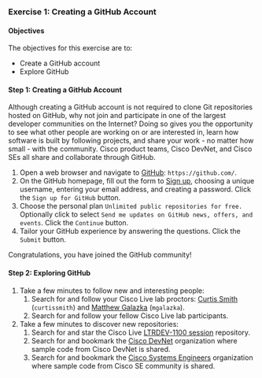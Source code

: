 ### Exercise 1: Creating a GitHub Account

#### Objectives

The objectives for this exercise are to:

* Create a GitHub account
* Explore GitHub

#### Step 1: Creating a GitHub Account

Although creating a GitHub account is not required to clone Git repositories hosted on GitHub, why not join and 
participate in one of the largest developer communities on the Internet?  Doing so gives you the opportunity to see 
what other people are working on or are interested in, learn how software is built by following projects, and share 
your work - no matter how small - with the community.  Cisco product teams, Cisco DevNet, and Cisco SEs all share and
collaborate through GitHub.

1. Open a web browser and navigate to [GitHub](https://github.com/): `https://github.com/`.
2. On the GitHub homepage, fill out the form to [Sign up](https://github.com/join?source=header-home), choosing a 
unique username, entering your email address, and creating a password.  Click the `Sign up for GitHub` button.
3. Choose the personal plan `Unlimited public repositories for free.`  Optionally click to select `Send me updates on
GitHub news, offers, and events`.  Click the `Continue` button.
4. Tailor your GitHub experience by answering the questions.  Click the `Submit` button.

Congratulations, you have joined the GitHub community!

#### Step 2: Exploring GitHub

1. Take a few minutes to follow new and interesting people:
    1. Search for and follow your Cisco Live lab proctors:
    [Curtis Smith](https://github.com/curtissmith) (`curtissmith`) and
    [Matthew Galazka](https://github.com/mgalazka) (`mgalazka`).
    2. Search for and follow your fellow Cisco Live lab participants.
2. Take a few minutes to discover new repositories:
    1. Search for and star the Cisco Live [LTRDEV-1100 session](https://github.com/curtissmith/LTRDEV-1100) repository.
    2. Search for and bookmark the [Cisco DevNet](https://github.com/CiscoDevNet) organization where sample code from
    Cisco DevNet is shared.
    3. Search for and bookmark the [Cisco Systems Engineers](https://github.com/CiscoSE) organization where sample 
    code from Cisco SE community is shared.
